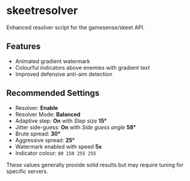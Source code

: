 # skeetresolver

Enhanced resolver script for the gamesense/skeet API.

Features
--------
- Animated gradient watermark
- Colourful indicators above enemies with gradient text
- Improved defensive anti-aim detection

## Recommended Settings
- Resolver: **Enable**
- Resolver Mode: **Balanced**
- Adaptive step: **On** with *Step size* **15°**
- Jitter side-guess: **On** with *Side guess angle* **58°**
- Brute spread: **30°**
- Aggressive spread: **25°**
- Watermark enabled with speed **5x**
- Indicator colour: `80 150 255 255`

These values generally provide solid results but may require tuning for specific servers.

